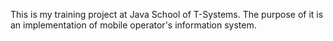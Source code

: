 This is my training project at Java School of T-Systems. The purpose of it is an implementation of mobile operator's information system.
